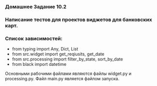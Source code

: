 ### Домашнее Задание 10.2

### Написание тестов для проектов виджетов для банковских карт.



### Список зависимостей:
* from typing import Any, Dict, List
* from src.widget import get_reqiusits, get_date
* from src.processing import filter_by_state, sort_by_date
* from black import datetime

Основными рабочими файлами являются файлы widget.py и 
processing.py. Файл main.py является файлом запуска.

